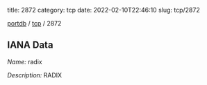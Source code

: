 title: 2872
category: tcp
date: 2022-02-10T22:46:10
slug: tcp/2872

[portdb](/) / [tcp](/category/tcp.html) / 2872


## IANA Data

_Name:_ radix

_Description:_ RADIX

